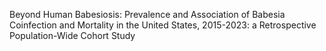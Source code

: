 Beyond Human Babesiosis: Prevalence and Association of Babesia Coinfection and Mortality in the United States, 2015-2023: a Retrospective Population-Wide Cohort Study
